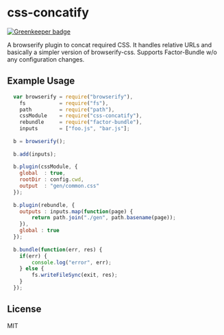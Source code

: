 # css-concatify

[![Greenkeeper badge](https://badges.greenkeeper.io/arenanet/css-concatify.svg)](https://greenkeeper.io/)

A browserify plugin to concat required CSS. It handles relative URLs and basically a simpler version of browserify-css.
Supports Factor-Bundle w/o any configuration changes.

## Example Usage
```javascript
  var browserify = require("browserify"),
    fs           = require("fs"),
    path         = require("path"),
    cssModule    = require("css-concatify"),
    rebundle     = require("factor-bundle"),
    inputs       = ["foo.js", "bar.js"];
    
  b = browserify();
  
  b.add(inputs);
  
  b.plugin(cssModule, {
    global  : true,
    rootDir : config.cwd,
    output  : "gen/common.css"
  });
  
  b.plugin(rebundle, {
    outputs : inputs.map(function(page) {
        return path.join("./gen", path.basename(page));
    }),
    global : true
  });
  
  b.bundle(function(err, res) {
    if(err) {
        console.log("error", err);
    } else {
        fs.writeFileSync(exit, res);
    }
  });
```
## License

MIT
